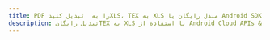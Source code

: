 ---title: PDF را به  تبدیل کنیدXLS، TEX به XLS مبدل رایگان یا Android SDKdescription: تبدیل رایگانTEX به XLS با استفاده از Android Cloud APIs & SDK همچنین اسناد PDF را در Cloud ایجاد، ویرایش و رندر کنید.---